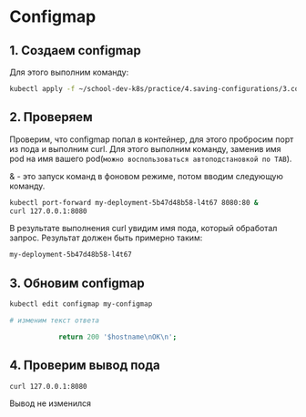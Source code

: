 # Configmap

## 1. Создаем configmap

Для этого выполним команду:

```bash
kubectl apply -f ~/school-dev-k8s/practice/4.saving-configurations/3.configmap/
```

## 2. Проверяем

Проверим, что configmap попал в контейнер, для этого пробросим порт из пода и выполним curl.
Для этого выполним команду, заменив имя pod на имя вашего pod(``можно воспользоваться автоподстановкой по TAB``).

& - это запуск команд в фоновом режиме, потом вводим следующую команду. 
```bash
kubectl port-forward my-deployment-5b47d48b58-l4t67 8080:80 &
curl 127.0.0.1:8080
```

В результате выполнения curl увидим имя пода, который обработал запрос. Результат должен быть примерно таким:

```bash
my-deployment-5b47d48b58-l4t67
```

## 3. Обновим configmap

```bash
kubectl edit configmap my-configmap

# изменим текст ответа

            return 200 '$hostname\nOK\n';
```

## 4. Проверим вывод пода

```bash
curl 127.0.0.1:8080
```

Вывод не изменился
